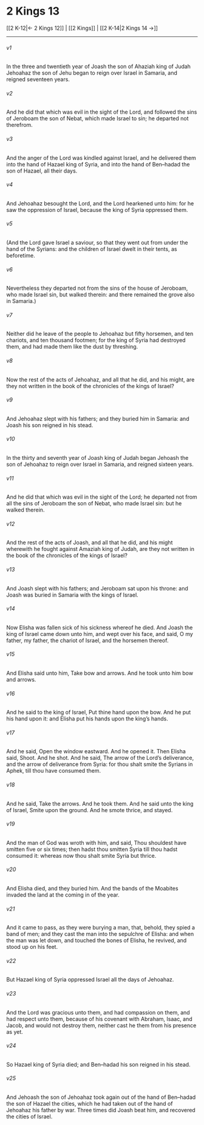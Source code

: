 # 2 Kings 13

[[2 K-12|← 2 Kings 12]] | [[2 Kings]] | [[2 K-14|2 Kings 14 →]]
***

###### v1
In the three and twentieth year of Joash the son of Ahaziah king of Judah Jehoahaz the son of Jehu began to reign over Israel in Samaria, and reigned seventeen years.
###### v2
And he did that which was evil in the sight of the Lord, and followed the sins of Jeroboam the son of Nebat, which made Israel to sin; he departed not therefrom.
###### v3
And the anger of the Lord was kindled against Israel, and he delivered them into the hand of Hazael king of Syria, and into the hand of Ben–hadad the son of Hazael, all their days.
###### v4
And Jehoahaz besought the Lord, and the Lord hearkened unto him: for he saw the oppression of Israel, because the king of Syria oppressed them.
###### v5
(And the Lord gave Israel a saviour, so that they went out from under the hand of the Syrians: and the children of Israel dwelt in their tents, as beforetime.
###### v6
Nevertheless they departed not from the sins of the house of Jeroboam, who made Israel sin, but walked therein: and there remained the grove also in Samaria.)
###### v7
Neither did he leave of the people to Jehoahaz but fifty horsemen, and ten chariots, and ten thousand footmen; for the king of Syria had destroyed them, and had made them like the dust by threshing.
###### v8
Now the rest of the acts of Jehoahaz, and all that he did, and his might, are they not written in the book of the chronicles of the kings of Israel?
###### v9
And Jehoahaz slept with his fathers; and they buried him in Samaria: and Joash his son reigned in his stead.
###### v10
In the thirty and seventh year of Joash king of Judah began Jehoash the son of Jehoahaz to reign over Israel in Samaria, and reigned sixteen years.
###### v11
And he did that which was evil in the sight of the Lord; he departed not from all the sins of Jeroboam the son of Nebat, who made Israel sin: but he walked therein.
###### v12
And the rest of the acts of Joash, and all that he did, and his might wherewith he fought against Amaziah king of Judah, are they not written in the book of the chronicles of the kings of Israel?
###### v13
And Joash slept with his fathers; and Jeroboam sat upon his throne: and Joash was buried in Samaria with the kings of Israel.
###### v14
Now Elisha was fallen sick of his sickness whereof he died. And Joash the king of Israel came down unto him, and wept over his face, and said, O my father, my father, the chariot of Israel, and the horsemen thereof.
###### v15
And Elisha said unto him, Take bow and arrows. And he took unto him bow and arrows.
###### v16
And he said to the king of Israel, Put thine hand upon the bow. And he put his hand upon it: and Elisha put his hands upon the king’s hands.
###### v17
And he said, Open the window eastward. And he opened it. Then Elisha said, Shoot. And he shot. And he said, The arrow of the Lord’s deliverance, and the arrow of deliverance from Syria: for thou shalt smite the Syrians in Aphek, till thou have consumed them.
###### v18
And he said, Take the arrows. And he took them. And he said unto the king of Israel, Smite upon the ground. And he smote thrice, and stayed.
###### v19
And the man of God was wroth with him, and said, Thou shouldest have smitten five or six times; then hadst thou smitten Syria till thou hadst consumed it: whereas now thou shalt smite Syria but thrice.
###### v20
And Elisha died, and they buried him. And the bands of the Moabites invaded the land at the coming in of the year.
###### v21
And it came to pass, as they were burying a man, that, behold, they spied a band of men; and they cast the man into the sepulchre of Elisha: and when the man was let down, and touched the bones of Elisha, he revived, and stood up on his feet.
###### v22
But Hazael king of Syria oppressed Israel all the days of Jehoahaz.
###### v23
And the Lord was gracious unto them, and had compassion on them, and had respect unto them, because of his covenant with Abraham, Isaac, and Jacob, and would not destroy them, neither cast he them from his presence as yet.
###### v24
So Hazael king of Syria died; and Ben–hadad his son reigned in his stead.
###### v25
And Jehoash the son of Jehoahaz took again out of the hand of Ben–hadad the son of Hazael the cities, which he had taken out of the hand of Jehoahaz his father by war. Three times did Joash beat him, and recovered the cities of Israel. 
